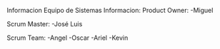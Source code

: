 Informacion Equipo de Sistemas Informacion:
Product Owner:
-Miguel

Scrum Master:
-José Luis

Scrum Team: 
-Angel
-Oscar
-Ariel
-Kevin
